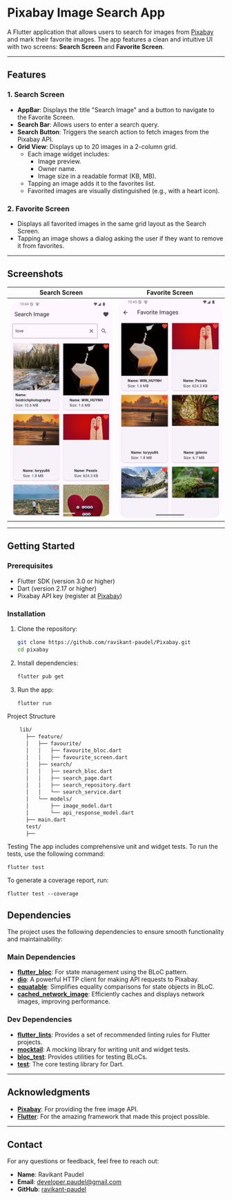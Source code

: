 # Pixabay Image Search App

A Flutter application that allows users to search for images from [Pixabay]((https://pixabay.com/api/docs/)) and mark their favorite images. The app features a clean and intuitive UI with two screens: **Search Screen** and **Favorite Screen**.

---

## Features

### 1. **Search Screen**
- **AppBar**: Displays the title "Search Image" and a button to navigate to the Favorite Screen.
- **Search Bar**: Allows users to enter a search query.
- **Search Button**: Triggers the search action to fetch images from the Pixabay API.
- **Grid View**: Displays up to 20 images in a 2-column grid.
  - Each image widget includes:
    - Image preview.
    - Owner name.
    - Image size in a readable format (KB, MB).
  - Tapping an image adds it to the favorites list.
  - Favorited images are visually distinguished (e.g., with a heart icon).

### 2. **Favorite Screen**
- Displays all favorited images in the same grid layout as the Search Screen.
- Tapping an image shows a dialog asking the user if they want to remove it from favorites.

---

## Screenshots

| Search Screen | Favorite Screen |
|---------------|-----------------|
| ![Search Screen](screenshots/search_screen.png) | ![Favorite Screen](screenshots/favorite_screen.png) |

---

## Getting Started

### Prerequisites
- Flutter SDK (version 3.0 or higher)
- Dart (version 2.17 or higher)
- Pixabay API key (register at [Pixabay](https://pixabay.com/api/docs/))

### Installation
1. Clone the repository:
   ```bash
   git clone https://github.com/ravikant-paudel/Pixabay.git
   cd pixabay

2. Install dependencies:
    ```bash
    flutter pub get

3. Run the app:
    ```bash
    flutter run


Project Structure

        lib/
          ├── feature/
          │   ├── favourite/
          │   │   ├── favourite_bloc.dart
          │   │   ├── favourite_screen.dart
          │   ├── search/
          │   │   ├── search_bloc.dart
          │   │   ├── search_page.dart
          │   │   ├── search_repository.dart
          │   │   └── search_service.dart
          │   └── models/
          │       ├── image_model.dart
          │       └── api_response_model.dart
          ├── main.dart
          test/
          ├── 


Testing
The app includes comprehensive unit and widget tests. To run the tests, use the following command:

    flutter test

To generate a coverage report, run:

    flutter test --coverage

## Dependencies

The project uses the following dependencies to ensure smooth functionality and maintainability:

### Main Dependencies
- **[flutter_bloc](https://pub.dev/packages/flutter_bloc)**: For state management using the BLoC pattern.
- **[dio](https://pub.dev/packages/dio)**: A powerful HTTP client for making API requests to Pixabay.
- **[equatable](https://pub.dev/packages/equatable)**: Simplifies equality comparisons for state objects in BLoC.
- **[cached_network_image](https://pub.dev/packages/cached_network_image)**: Efficiently caches and displays network images, improving performance.

### Dev Dependencies
- **[flutter_lints](https://pub.dev/packages/flutter_lints)**: Provides a set of recommended linting rules for Flutter projects.
- **[mocktail](https://pub.dev/packages/mocktail)**: A mocking library for writing unit and widget tests.
- **[bloc_test](https://pub.dev/packages/bloc_test)**: Provides utilities for testing BLoCs.
- **[test](https://pub.dev/packages/test)**: The core testing library for Dart.

---

## Acknowledgments

- **[Pixabay](https://pixabay.com/)**: For providing the free image API.
- **[Flutter](https://flutter.dev/)**: For the amazing framework that made this project possible.

---

## Contact

For any questions or feedback, feel free to reach out:

- **Name**: Ravikant Paudel
- **Email**: developer.paudel@gmail.com
- **GitHub**: [ravikant-paudel](https://github.com/ravikant-paudel)
